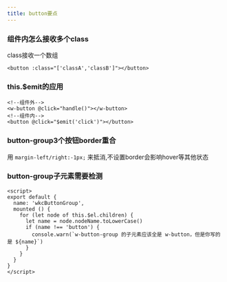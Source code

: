 ```yaml
---
title: button要点
---
```

### 组件内怎么接收多个class

class接收一个数组
```vue
<button :class="['classA','classB']"></button> 
```
### this.$emit的应用
```vue
<!--组件外-->
<w-button @click="handle()"></w-button>
<!--组件内-->
<button @click="$emit('click')"></button>
```


### button-group3个按钮border重合
用 `margin-left/right:-1px;`  来抵消,不设置border会影响hover等其他状态

### button-group子元素需要检测

```vue
<script>
export default {
  name: 'wkcButtonGroup',
  mounted () {
    for (let node of this.$el.children) {
      let name = node.nodeName.toLowerCase()
      if (name !== 'button') {
        console.warn(`w-button-group 的子元素应该全是 w-button，但是你写的是 ${name}`)
      }
    }
  }
}
</script>
```
